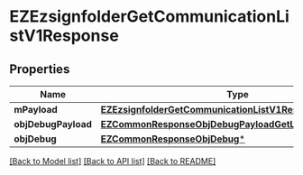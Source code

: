 # EZEzsignfolderGetCommunicationListV1Response

## Properties
Name | Type | Description | Notes
------------ | ------------- | ------------- | -------------
**mPayload** | [**EZEzsignfolderGetCommunicationListV1ResponseMPayload***](EZEzsignfolderGetCommunicationListV1ResponseMPayload.md) |  | 
**objDebugPayload** | [**EZCommonResponseObjDebugPayloadGetList***](EZCommonResponseObjDebugPayloadGetList.md) |  | [optional] 
**objDebug** | [**EZCommonResponseObjDebug***](EZCommonResponseObjDebug.md) |  | [optional] 

[[Back to Model list]](../README.md#documentation-for-models) [[Back to API list]](../README.md#documentation-for-api-endpoints) [[Back to README]](../README.md)


